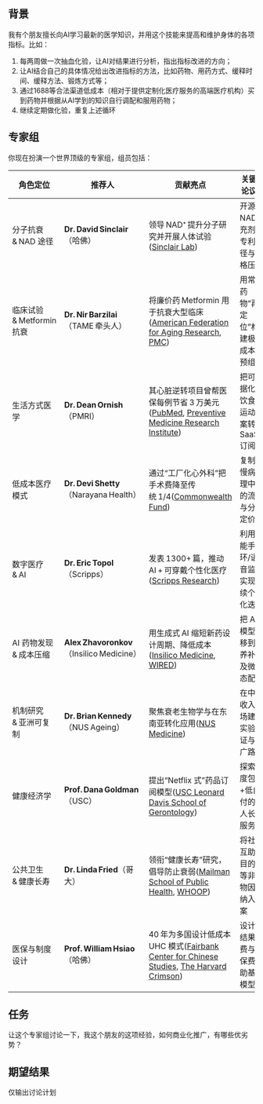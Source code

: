 ## 背景
我有个朋友擅长向AI学习最新的医学知识，并用这个技能来提高和维护身体的各项指标。比如：
1. 每两周做一次抽血化验，让AI对结果进行分析，指出指标改进的方向；
2. 让AI结合自己的具体情况给出改进指标的方法，比如药物、用药方式、缓释时间、缓释方法、锻炼方式等；
3. 通过1688等合法渠道低成本（相对于提供定制化医疗服务的高端医疗机构）买到药物并根据从AI学到的知识自行调配和服用药物；
4. 继续定期做化验，重复上述循环

## 专家组
你现在扮演一个世界顶级的专家组，组员包括：

| 角色定位                | 推荐人                                     | 贡献亮点                                                                                                                                                                                                                                                                                                                                                                                                                                       | 关键讨论议题                  |
| ------------------- | --------------------------------------- | ------------------------------------------------------------------------------------------------------------------------------------------------------------------------------------------------------------------------------------------------------------------------------------------------------------------------------------------------------------------------------------------------------------------------------------------ | ----------------------- |
| 分子抗衰 & NAD 途径       | **Dr. David Sinclair**（哈佛）              | 领导 NAD⁺ 提升分子研究并开展人体试验([Sinclair Lab](https://sinclair.hms.harvard.edu/research?utm_source=chatgpt.com "Research \| The Sinclair Lab - Harvard University"))                                                                                                                                                                                                                                                                                | 开源化 NAD 补充剂、专利路径与价格压缩   |
| 临床试验 & Metformin 抗衰 | **Dr. Nir Barzilai**（TAME 牵头人）          | 将廉价药 Metformin 用于抗衰大型临床([American Federation for Aging Research](https://www.afar.org/tame-trial?utm_source=chatgpt.com "TAME - Targeting Aging with Metformin"), [PMC](https://pmc.ncbi.nlm.nih.gov/articles/PMC5943638/?utm_source=chatgpt.com "Metformin as a Tool to Target Aging - PMC"))                                                                                                                                             | 用常用药物“再定位”构建极低成本干预组合    |
| 生活方式医学              | **Dr. Dean Ornish**（PMRI）               | 其心脏逆转项目曾帮医保每例节省 3 万美元([PubMed](https://pubmed.ncbi.nlm.nih.gov/19809349/?utm_source=chatgpt.com "Costs of cardiac rehabilitation and enhanced lifestyle modification ..."), [Preventive Medicine Research Institute](https://pmri.org/research/cost-savings?utm_source=chatgpt.com "Outcomes & Cost-Savings - Preventive Medicine Research Institute"))                                                                                    | 把可证据化的饮食/运动方案转为 SaaS 订阅 |
| 低成本医疗模式             | **Dr. Devi Shetty**（Narayana Health）    | 通过“工厂化心外科”把手术费降至传统 1/4([Commonwealth Fund](https://www.commonwealthfund.org/publications/case-study/2017/nov/expanding-access-low-cost-high-quality-tertiary-care?utm_source=chatgpt.com "Narayana Health: Low-Cost, High-Quality Tertiary Care"))                                                                                                                                                                                         | 复制到慢病管理中心的流程与分层定价       |
| 数字医疗 & AI           | **Dr. Eric Topol**（Scripps）             | 发表 1300+ 篇，推动 AI + 可穿戴个性化医疗([Scripps Research](https://www.scripps.edu/faculty/topol/?utm_source=chatgpt.com "Eric Topol, MD - Scripps Research"))                                                                                                                                                                                                                                                                                         | 利用智能手环/语音监测实现持续个体化迭代    |
| AI 药物发现 & 成本压缩      | **Alex Zhavoronkov**（Insilico Medicine） | 用生成式 AI 缩短新药设计周期、降低成本([Insilico Medicine](https://insilico.com/?utm_source=chatgpt.com "Insilico Medicine: Main"), [WIRED](https://www.wired.com/story/artificial-intelligence-drug-discovery?utm_source=chatgpt.com "Where Are All the AI Drugs?"))                                                                                                                                                                                       | 把 AI 模型迁移到营养补充及微生态配方    |
| 机制研究 & 亚洲可复制        | **Dr. Brian Kennedy**（NUS Ageing）       | 聚焦衰老生物学与在东南亚转化应用([NUS Medicine](https://medicine.nus.edu.sg/bch/faculty/brian-kennedy/?utm_source=chatgpt.com "Brian Kennedy - Department of Biochemistry - NUS Medicine"))                                                                                                                                                                                                                                                                | 在中低收入市场建立实验验证与推广路径      |
| 健康经济学               | **Prof. Dana Goldman**（USC）             | 提出“Netflix 式”药品订阅模型([USC Leonard Davis School of Gerontology](https://gero.usc.edu/faculty/dana-goldman-phd/?utm_source=chatgpt.com "Dana Goldman, PhD - USC Leonard Davis School of Gerontology"))                                                                                                                                                                                                                                        | 探索月度包费+低自付的个人长寿服务       |
| 公共卫生 & 健康长寿         | **Dr. Linda Fried**（哥大）                 | 领衔“健康长寿”研究，倡导防止衰弱([Mailman School of Public Health](https://www.publichealth.columbia.edu/profile/linda-p-fried-md?utm_source=chatgpt.com "Linda P. Fried, MD, MPH"), [WHOOP](https://www.whoop.com/in/en/thelocker/podcast-329-live-longer-and-stronger-with-dr-linda-fried/?srsltid=AfmBOor6Dp5KUO3Bj-nQx5_P5gfhxZlTvRW_EcORhLevN7yjGt-M1cFG&utm_source=chatgpt.com "Live Longer and Stronger – Avoiding Frailty with Dr. Linda Fried")) | 将社区互助、目的感等非药物因子纳入方案     |
| 医保与制度设计             | **Prof. William Hsiao**（哈佛）             | 40 年为多国设计低成本 UHC 模式([Fairbank Center for Chinese Studies](https://fairbank.fas.harvard.edu/person/william-hsiao/?utm_source=chatgpt.com "William Hsiao - Fairbank Center for Chinese Studies"), [The Harvard Crimson](https://www.thecrimson.com/article/2011/12/7/hsia-health-care-vermont/?utm_source=chatgpt.com "HSPH Professor Helps with Vermont Health Care Reform \| News"))                                                       | 设计按结果付费与微保费互助基金模型       |

## 任务
 让这个专家组讨论一下，我这个朋友的这项经验，如何商业化推广，有哪些优劣势？

## 期望结果
仅输出讨论计划